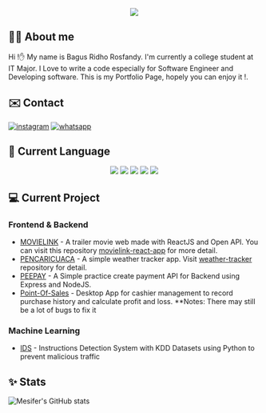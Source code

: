 <p align="center">
   <img src="https://64.media.tumblr.com/5cb4d57cd68b34bcacf5cc3173ec60d2/31457f910df141ee-70/s540x810/e2d12e5a1ee94b8afa27f43913c9b70ffe898c89.gif"/>
</p>

## 👨‍🦰 About me

Hi !✋ My name is Bagus Ridho Rosfandy. I'm currently a college student at IT Major. I Love to write a code especially for Software Engineer and Developing software. This is my Portfolio Page, hopely you can enjoy it !.    

## ✉️ Contact

[![instagram](https://img.shields.io/badge/Instagram-E4405F?style=for-the-badge&logo=instagram&logoColor=white)](https://www.instagram.com/rosfandy_)
[![whatsapp](https://img.shields.io/badge/Whatsapp-E4405F?style=for-the-badge&logo=whatsapp&logoColor=white)](https://api.whatsapp.com/send/?phone=%2B6285963951096&text&type=phone_number&app_absent=0)

## 🔣 Current Language 

<p align="center">
    <img src="https://img.icons8.com/stickers/50/000000/python.png"/>
    <img src="https://img.icons8.com/color/50/000000/c-plus-plus-logo.png"/>
    <img src="https://img.icons8.com/color/50/000000/c-programming.png"/>
    <img src="https://img.icons8.com/color/50/00000/javascript--v2.png"/>
    <img src="https://img.icons8.com/dusk/50/php-logo.png"/>
</p>

## 💻 Current Project
### Frontend & Backend 
- [MOVIELINK](https://movielink.netlify.app/) - A trailer movie web made with ReactJS and Open API. You can visit this repository [movielink-react-app](https://github.com/mesifer/movielink-react-app) for more detail.
- [PENCARICUACA](https://pencari-cuaca.netlify.app/) - A simple weather tracker app. Visit [weather-tracker](https://github.com/rosfandy/weatherTracker) repository for detail.
- [PEEPAY](https://github.com/rosfandy/peepay-ewallet) - A Simple practice create payment API for Backend using Express and NodeJS.
- [Point-Of-Sales](https://github.com/rosfandy/point-of-sales) - Desktop App for cashier management to record purchase history and calculate profit and loss. **Notes: There may still be a lot of bugs to fix it
### Machine Learning
- [IDS](https://github.com/rosfandy/Three-Based-Intrution-Detection-System-with-KDD-Dataset) - Instructions Detection System with KDD Datasets using Python to prevent malicious traffic

## ✨ Stats
![Mesifer's GitHub stats](https://github-readme-stats.vercel.app/api?username=mesifer&show_icons=true&theme=algolia)


